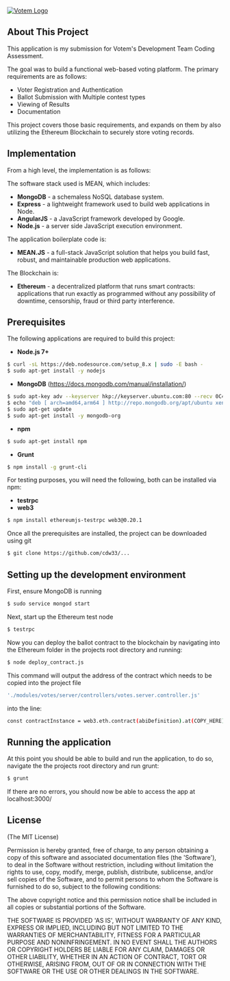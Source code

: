[![Votem Logo](https://votem.com/wp-content/uploads/2015/04/logo2x.png)](http://votem.com/)

## About This Project
This application is my submission for Votem's Development Team Coding Assessment.

The goal was to build a functional web-based voting platform. The primary requirements are as follows:
* Voter Registration and Authentication
* Ballot Submission with Multiple contest types
* Viewing of Results
* Documentation

This project covers those basic requirements, and expands on them by also utilizing the Ethereum Blockchain to securely store voting records.  

## Implementation

From a high level, the implementation is as follows:

The software stack used is MEAN, which includes:
* __MongoDB__ - a schemaless NoSQL database system.
* __Express__ - a lightweight framework used to build web applications in Node.
* __AngularJS__ - a JavaScript framework developed by Google.
* __Node.js__ - a server side JavaScript execution environment.

The application boilerplate code is:
* __MEAN.JS__ - a full-stack JavaScript solution that helps you build fast, robust, and maintainable production web applications.

The Blockchain is:
* __Ethereum__ - a  decentralized platform that runs smart contracts: applications that run exactly as programmed without any possibility of downtime, censorship, fraud or third party interference.

## Prerequisites
The following applications are required to build this project:
* __Node.js 7+__
```bash
$ curl -sL https://deb.nodesource.com/setup_8.x | sudo -E bash -
$ sudo apt-get install -y nodejs
```
* __MongoDB__ (https://docs.mongodb.com/manual/installation/)
```bash
$ sudo apt-key adv --keyserver hkp://keyserver.ubuntu.com:80 --recv 0C49F3730359A14518585931BC711F9BA15703C6
$ echo "deb [ arch=amd64,arm64 ] http://repo.mongodb.org/apt/ubuntu xenial/mongodb-org/3.4 multiverse" | sudo tee /etc/apt/sources.list.d/mongodb-org-3.4.list
$ sudo apt-get update
$ sudo apt-get install -y mongodb-org
```
* __npm__
```bash
$ sudo apt-get install npm
```
* __Grunt__
```bash
$ npm install -g grunt-cli
```

For testing purposes, you will need the following, both can be installed via npm:
* __testrpc__
* __web3__
```bash
$ npm install ethereumjs-testrpc web3@0.20.1
```

Once all the prerequisites are installed, the project can be downloaded using git
```bash
$ git clone https://github.com/cdw33/...
```

## Setting up the development environment

First, ensure MongoDB is running
```bash
$ sudo service mongod start
```
Next, start up the Ethereum test node
```bash
$ testrpc
```

Now you can deploy the ballot contract to the blockchain by navigating into the Ethereum folder in the projects root directory and running:
```bash
$ node deploy_contract.js
```
This command will output the address of the contract which needs to be copied into the project file
```bash
'./modules/votes/server/controllers/votes.server.controller.js'
```
into the line:
```bash
const contractInstance = web3.eth.contract(abiDefinition).at(COPY_HERE);
```

## Running the application
At this point you should be able to build and run the application, to do so, navigate the the projects root directory and run grunt:
```bash
$ grunt
```

If there are no errors, you should now be able to access the app at localhost:3000/

## License
(The MIT License)

Permission is hereby granted, free of charge, to any person obtaining
a copy of this software and associated documentation files (the
'Software'), to deal in the Software without restriction, including
without limitation the rights to use, copy, modify, merge, publish,
distribute, sublicense, and/or sell copies of the Software, and to
permit persons to whom the Software is furnished to do so, subject to
the following conditions:

The above copyright notice and this permission notice shall be
included in all copies or substantial portions of the Software.

THE SOFTWARE IS PROVIDED 'AS IS', WITHOUT WARRANTY OF ANY KIND,
EXPRESS OR IMPLIED, INCLUDING BUT NOT LIMITED TO THE WARRANTIES OF
MERCHANTABILITY, FITNESS FOR A PARTICULAR PURPOSE AND NONINFRINGEMENT.
IN NO EVENT SHALL THE AUTHORS OR COPYRIGHT HOLDERS BE LIABLE FOR ANY
CLAIM, DAMAGES OR OTHER LIABILITY, WHETHER IN AN ACTION OF CONTRACT,
TORT OR OTHERWISE, ARISING FROM, OUT OF OR IN CONNECTION WITH THE
SOFTWARE OR THE USE OR OTHER DEALINGS IN THE SOFTWARE.
